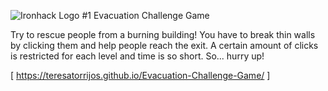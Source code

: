 ![Ironhack Logo](https://i.imgur.com/1QgrNNw.png)
#1 Evacuation Challenge Game

Try to rescue people from a burning building! You have to break thin walls by clicking them and help people reach the exit. A certain amount of clicks is restricted for each level and time is so short. So... hurry up!

[ https://teresatorrijos.github.io/Evacuation-Challenge-Game/ ]

